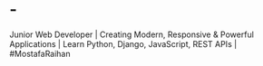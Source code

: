 # -
Junior Web Developer | Creating Modern, Responsive &amp; Powerful Applications | Learn Python, Django, JavaScript, REST APIs | #MostafaRaihan
